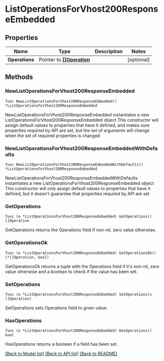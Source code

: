 # ListOperationsForVhost200ResponseEmbedded

## Properties

Name | Type | Description | Notes
------------ | ------------- | ------------- | -------------
**Operations** | Pointer to [**[]Operation**](Operation.md) |  | [optional] 

## Methods

### NewListOperationsForVhost200ResponseEmbedded

`func NewListOperationsForVhost200ResponseEmbedded() *ListOperationsForVhost200ResponseEmbedded`

NewListOperationsForVhost200ResponseEmbedded instantiates a new ListOperationsForVhost200ResponseEmbedded object
This constructor will assign default values to properties that have it defined,
and makes sure properties required by API are set, but the set of arguments
will change when the set of required properties is changed

### NewListOperationsForVhost200ResponseEmbeddedWithDefaults

`func NewListOperationsForVhost200ResponseEmbeddedWithDefaults() *ListOperationsForVhost200ResponseEmbedded`

NewListOperationsForVhost200ResponseEmbeddedWithDefaults instantiates a new ListOperationsForVhost200ResponseEmbedded object
This constructor will only assign default values to properties that have it defined,
but it doesn't guarantee that properties required by API are set

### GetOperations

`func (o *ListOperationsForVhost200ResponseEmbedded) GetOperations() []Operation`

GetOperations returns the Operations field if non-nil, zero value otherwise.

### GetOperationsOk

`func (o *ListOperationsForVhost200ResponseEmbedded) GetOperationsOk() (*[]Operation, bool)`

GetOperationsOk returns a tuple with the Operations field if it's non-nil, zero value otherwise
and a boolean to check if the value has been set.

### SetOperations

`func (o *ListOperationsForVhost200ResponseEmbedded) SetOperations(v []Operation)`

SetOperations sets Operations field to given value.

### HasOperations

`func (o *ListOperationsForVhost200ResponseEmbedded) HasOperations() bool`

HasOperations returns a boolean if a field has been set.


[[Back to Model list]](../README.md#documentation-for-models) [[Back to API list]](../README.md#documentation-for-api-endpoints) [[Back to README]](../README.md)


